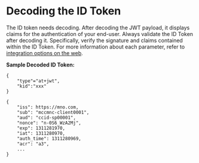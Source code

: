 # Decoding the ID Token

The ID token needs decoding. After decoding the JWT payload, it displays claims for the authentication of your end-user. Always validate the ID Token after decoding it. Specifically, verify the signature and claims contained within the ID Token. For more information about each parameter, refer to [integration options on the web](doc:web-integration-options). 

**Sample Decoded ID Token:**

```
{   
    "type"="at+jwt",  
    "kid":"xxx"
}

{
    "iss": https://mno.com,
    "sub": "mccmnc-client0001",   
    "aud": "ccid-sp00001",
    "nonce": "n-0S6_WzA2Mj",
    "exp": 1311281970,
    "iat": 1311280970,
    "auth_time": 1311280969,
    "acr": "a3",
    ...
}
```